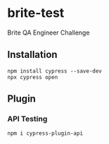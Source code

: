 # brite-test
Brite QA Engineer Challenge


## Installation


```shell
npm install cypress --save-dev
npx cypress open
```


## Plugin 

### API Testing
```shell
npm i cypress-plugin-api
```
